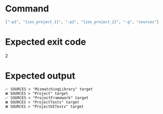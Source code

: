 # Command
```json
["-p1", "{ios_project_1}", "-p2", "{ios_project_2}", "-g", "sources"]
```

# Expected exit code
2

# Expected output
```
✅ SOURCES > "MismatchingLibrary" target
❌ SOURCES > "Project" target
✅ SOURCES > "ProjectFramework" target
❌ SOURCES > "ProjectTests" target
❌ SOURCES > "ProjectUITests" target


```
